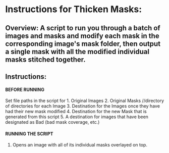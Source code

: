 # Instructions for Thicken Masks:

## Overview: A script to run you through a batch of images and masks and modify each mask in the corresponding image's mask folder, then output a single mask with all the modified individual masks stitched together.

## Instructions:
#### BEFORE RUNNING
  Set file paths in the script for
    1. Original Images
    2. Original Masks //directory of directories for each Image
    3. Destination for the Images once they have had their new mask modified
    4. Destination for the new Mask that is generated from this script
    5. A destination for images that have been designated as Bad (bad mask coverage, etc.)
 
#### RUNNING THE SCRIPT
  1. Opens an image with all of its individual masks overlayed on top. 
